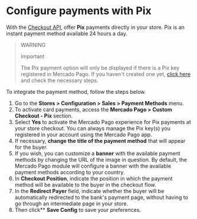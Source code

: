 # Configure payments with Pix

With the [Checkout API](/developers/en/guides/checkout-api/landing), offer **Pix** payments directly in your store. Pix is ​​an instant payment method available 24 hours a day.

> WARNING
>
> Important
>
> The Pix payment option will only be displayed if there is a Pix key registered in Mercado Pago. If you haven't created one yet, [click here](https://www.youtube.com/watch?v=60tApKYVnkA) and check the necessary steps.

To integrate the payment method, follow the steps below.

1. Go to the **Stores > Configuration > Sales > Payment Methods** menu.
2. To activate card payments, access the **Mercado Pago > Custom Checkout - Pix** section.
3. Select **Yes** to activate the Mercado Pago experience for Pix payments at your store checkout. You can always manage the Pix key(s) you registered in your account using the Mercado Pago app.
4. If necessary, **change the title of the payment method** that will appear for the buyer.
5. If you wish, you can customize a **banner** with the available payment methods by changing the URL of the image in question. By default, the Mercado Pago module will configure a banner with the available payment methods according to your country.
6. In **Checkout Position**, indicate the position in which the payment method will be available to the buyer in the checkout flow.
7. In the **Redirect Payer** field, indicate whether the buyer will be automatically redirected to the bank's payment page, without having to go through an intermediate page in your store.
8. Then click** **Save Config** to save your preferences.

